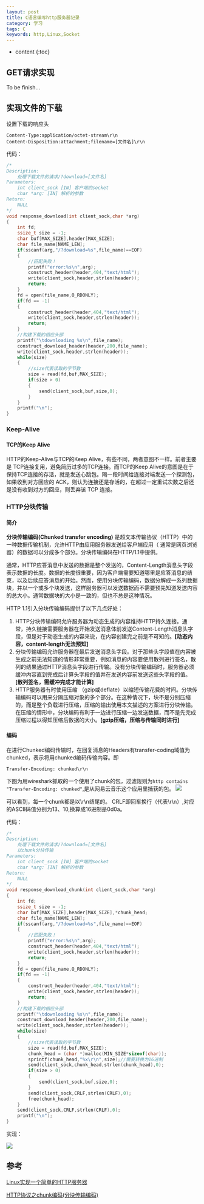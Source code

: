```yaml
---
layout: post
title: C语言编写http服务器记录
category: 学习
tags: C
keywords: http,Linux,Socket
---
```


* content
{:toc}

## GET请求实现

To be finish...

## 实现文件的下载

设置下载的响应头
```
Content-Type:application/octet-stream\r\n
Content-Disposition:attachment;filename=[文件名]\r\n
```

代码：
```C
/*
Description:
    处理下载文件的请求/?download=[文件名]
Parameters:
    int client_sock [IN] 客户端的socket
    char *arg: [IN] 解析的参数
Return:
    NULL
*/
void response_download(int client_sock,char *arg)
{
    int fd;
    ssize_t size = -1;
    char buf[MAX_SIZE],header[MAX_SIZE];
    char file_name[NAME_LEN];
    if(sscanf(arg,"/?download=%s",file_name)==EOF)
    {
        //匹配失败！
        printf("error:%s\n",arg);
        construct_header(header,404,"text/html");
        write(client_sock,header,strlen(header));
        return;
    }
    fd = open(file_name,O_RDONLY);
    if(fd == -1)
    {
        construct_header(header,404,"text/html");
        write(client_sock,header,strlen(header));
        return;
    }
    //构建下载的相应头部
    printf("\tdownloading %s\n",file_name);
    construct_download_header(header,200,file_name); 
    write(client_sock,header,strlen(header));
    while(size)
    {
        //size代表读取的字节数
        size = read(fd,buf,MAX_SIZE);
        if(size > 0)
        {
            send(client_sock,buf,size,0);
        }
    }
    printf("\n");
}
```

### Keep-Alive

#### TCP的Keep Alive
HTTP的Keep-Alive与TCP的Keep Alive，有些不同，两者意图不一样。前者主要是 TCP连接复用，避免简历过多的TCP连接。而TCP的Keep Alive的意图是在于保持TCP连接的存活，就是发送心跳包。隔一段时间给连接对端发送一个探测包，如果收到对方回应的 ACK，则认为连接还是存活的，在超过一定重试次数之后还是没有收到对方的回应，则丢弃该 TCP 连接。


### HTTP分块传输

#### 简介

**分块传输编码(Chunked transfer encoding)** 是超文本传输协议（HTTP）中的一种数据传输机制，允许HTTP由应用服务器发送给客户端应用（ 通常是网页浏览器）的数据可以分成多个部分。分块传输编码在HTTP/1.1中提供。

通常，HTTP应答消息中发送的数据是整个发送的，Content-Length消息头字段表示数据的长度。数据的长度很重要，因为客户端需要知道哪里是应答消息的结束，以及后续应答消息的开始。然而，使用分块传输编码，数据分解成一系列数据块，并以一个或多个块发送，这样服务器可以发送数据而不需要预先知道发送内容的总大小。通常数据块的大小是一致的，但也不总是这种情况。


HTTP 1.1引入分块传输编码提供了以下几点好处：

1. HTTP分块传输编码允许服务器为动态生成的内容维持HTTP持久连接。通常，持久链接需要服务器在开始发送消息体前发送Content-Length消息头字段，但是对于动态生成的内容来说，在内容创建完之前是不可知的。**[动态内容，content-length无法预知]**
2. 分块传输编码允许服务器在最后发送消息头字段。对于那些头字段值在内容被生成之前无法知道的情形非常重要，例如消息的内容要使用散列进行签名，散列的结果通过HTTP消息头字段进行传输。没有分块传输编码时，服务器必须缓冲内容直到完成后计算头字段的值并在发送内容前发送这些头字段的值。**[散列签名，需缓冲完成才能计算]**
3. HTTP服务器有时使用压缩 （gzip或deflate）以缩短传输花费的时间。分块传输编码可以用来分隔压缩对象的多个部分。在这种情况下，块不是分别压缩的，而是整个负载进行压缩，压缩的输出使用本文描述的方案进行分块传输。在压缩的情形中，分块编码有利于一边进行压缩一边发送数据，而不是先完成压缩过程以得知压缩后数据的大小。**[gzip压缩，压缩与传输同时进行]**


#### 编码

在进行Chunked编码传输时，在回复消息的Headers有transfer-coding域值为chunked，表示将用chunked编码传输内容。即
```
Transfer-Encoding: chunked\r\n
```

下图为用wireshark抓取的一个使用了chunk的包，过滤规则为`http contains "Transfer-Encoding: chunked"`,是从网易云音乐这个应用里捕获的包。
![](/assets/img/study/chunk.png)

可以看到，每一个chunk都是以\r\n结尾的。
CRLF即回车换行（代表\r\n）,对应的ASCII码值分别为13、10,换算成16进制是0d0a。


代码：

```C
/*
Description:
    处理下载文件的请求/?download=[文件名]
    以chunk分块传输
Parameters:
    int client_sock [IN] 客户端的socket
    char *arg: [IN] 解析的参数
Return:
    NULL
*/
void response_download_chunk(int client_sock,char *arg)
{
    int fd;
    ssize_t size = -1;
    char buf[MAX_SIZE],header[MAX_SIZE],*chunk_head;
    char file_name[NAME_LEN];
    if(sscanf(arg,"/?download=%s",file_name)==EOF)
    {
        //匹配失败！
        printf("error:%s\n",arg);
        construct_header(header,404,"text/html");
        write(client_sock,header,strlen(header));
        return;
    }
    fd = open(file_name,O_RDONLY);
    if(fd == -1)
    {
        construct_header(header,404,"text/html");
        write(client_sock,header,strlen(header));
        return;
    }
    //构建下载的相应头部
    printf("\tdownloading %s\n",file_name);
    construct_download_header(header,200,file_name); 
    write(client_sock,header,strlen(header));
    while(size)
    {
        //size代表读取的字节数
        size = read(fd,buf,MAX_SIZE);
        chunk_head = (char *)malloc(MIN_SIZE*sizeof(char));
        sprintf(chunk_head,"%x\r\n",size);//需要转换为16进制
        send(client_sock,chunk_head,strlen(chunk_head),0);
        if(size > 0)
        {
            send(client_sock,buf,size,0);
        }
        send(client_sock,CRLF,strlen(CRLF),0);
        free(chunk_head);
    }
    send(client_sock,CRLF,strlen(CRLF),0);
    printf("\n");
}
```



实现：

![](/assets/img/study/chunk_mine.png)




## 参考

[Linux实现一个简单的HTTP服务器](https://blog.csdn.net/qq_37941471/article/details/80789725)

[HTTP协议之chunk编码(分块传输编码)](https://blog.csdn.net/xifeijian/article/details/42921827)
